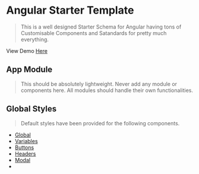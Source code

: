 # Angular Starter Template
> This is a well designed Starter Schema for Angular having tons of 
Customisable Components and Satandards for pretty much everything.

View Demo [Here]()

## App Module
> This should be absolutely lightweight. Never add any module or components here. All 
modules should handle their own functionalities.


## Global Styles
> Default styles have been provided for the following components. 

* [Global](https://github.com/tosh99/AngularStarter/blob/master/src/styles.scss)
* [Variables](https://github.com/tosh99/AngularStarter/blob/master/src/app/shared/stylesheets/variables.scss)
* [Buttons](https://github.com/tosh99/AngularStarter/blob/master/src/app/shared/stylesheets/buttons.scss)
* [Headers](https://github.com/tosh99/AngularStarter/blob/master/src/app/shared/components/header/header.component.scss)
* [Modal](https://github.com/tosh99/AngularStarter/blob/master/src/app/shared/components/modal/modal.component.scss)
* 





